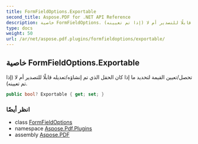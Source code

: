 ```yaml
---
title: FormFieldOptions.Exportable
second_title: Aspose.PDF for .NET API Reference
description: خاصية FormFieldOptions. تحصل/تعيين القيمة لتحديد ما إذا كان الحقل الذي تم إنشاؤه/تعديله قابلًا للتصدير أم لا (إذا تم تعيينه).
type: docs
weight: 50
url: /ar/net/aspose.pdf.plugins/formfieldoptions/exportable/
---
```

## خاصية FormFieldOptions.Exportable

تحصل/تعيين القيمة لتحديد ما إذا كان الحقل الذي تم إنشاؤه/تعديله قابلًا للتصدير أم لا (إذا تم تعيينه).

```csharp
public bool? Exportable { get; set; }
```

### انظر أيضًا

* class [FormFieldOptions](../)
* namespace [Aspose.Pdf.Plugins](../../../aspose.pdf.plugins/)
* assembly [Aspose.PDF](../../../)